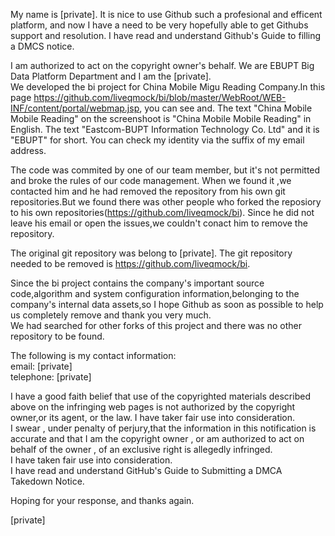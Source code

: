 My name is  [private]. It is nice to use Github such a profesional and efficent platform, and now I have a need to be very hopefully able to get Githubs support and resolution.
I have read and understand Github's Guide to filling a DMCS notice.  

I am authorized to act on the copyright owner's behalf. We are EBUPT Big Data Platform  Department and I am the [private].  
We developed the bi project for China Mobile Migu Reading Company.In this page https://github.com/liveqmock/bi/blob/master/WebRoot/WEB-INF/content/portal/webmap.jsp, you can see 
and.
The text "China Mobile Mobile Reading" on the screenshoot is "China Mobile Mobile Reading" in English. The text "Eastcom-BUPT Information Technology Co. Ltd" and it is "EBUPT" for short. You can check my identity via the suffix of my email address.    

The code was commited by one of our team member, but it's not permitted and broke the rules of our code management. When we found it ,we contacted him and he had removed the repository from his own git repositories.But we found  there was other people who forked the reposiory to his own repositories(https://github.com/liveqmock/bi). Since he did not leave his email or open the issues,we couldn't  conact him to remove the repository.  

The original git repository was belong to [private]. The git repository needed to be removed is https://github.com/liveqmock/bi.  





Since the bi project contains the company's important source code,algorithm and system configuration information,belonging to the company's internal data assets,so I hope Github as soon as possible to help us completely remove
and thank you very much.  
We had searched for other forks of this project and there was no other repository to be found.    

The following is my contact information:  
email: [private]  
telephone: [private]  

I have a good faith belief that use of the copyrighted materials described above on the infringing web pages is not authorized by the copyright owner,or its agent, or  the law. I have taker fair use into consideration.  
I swear , under penalty of perjury,that the information in this notification is accurate and that I am the copyright owner , or am authorized to act on behalf of the owner , of an exclusive right is allegedly infringed.  
I have taken fair use into consideration.  
I have read and understand GitHub's Guide to Submitting a DMCA Takedown Notice.  

Hoping for your response, and thanks again.  


[private]  
